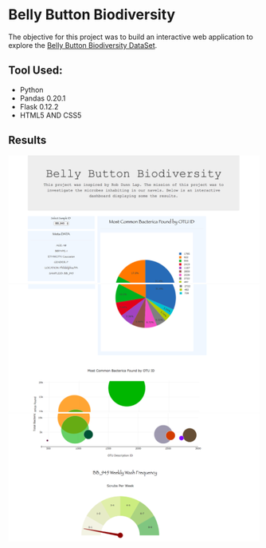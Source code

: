 # Belly Button Biodiversity

The objective for this project was to build an interactive web application to explore the [Belly Button Biodiversity DataSet](http://robdunnlab.com/projects/belly-button-biodiversity/).

## Tool Used:
<ul>
  <li>Python</li>
  <li>Pandas 0.20.1</li>
  <li>Flask 0.12.2</li>
  <li>HTML5 AND CSS5</li>
</ul>

## Results

  ![](img.png)
  ![](img2.png)
  ![](img3.png)








